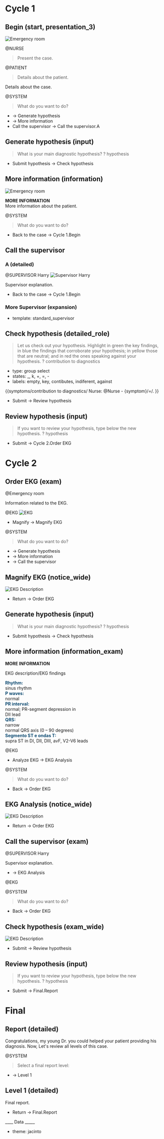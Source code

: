 Cycle 1
=======

Begin (start, presentation_3)
-------------------
  ![Emergency room](theme/background-emergency-room-1.png)

@NURSE
> Present the case.

@PATIENT
> Details about the patient.

Details about the case.

@SYSTEM
> What do you want to do?

* -> Generate hypothesis
* -> More information
* Call the supervisor -> Call the supervisor.A

Generate hypothesis (input)
---------------------------

> What is your main diagnostic hypothesis?
? hypothesis

* Submit hypothesis -> Check hypothesis

More information (information)
------------------------------
  ![Emergency room](theme/background-emergency-room-2.png)

<b>MORE INFORMATION</b> <br> More information about the patient.

@SYSTEM
> What do you want to do?

* Back to the case -> Cycle 1.Begin

Call the supervisor
-------------------

### A (detailed)
  @SUPERVISOR Harry
    ![Supervisor Harry](theme/supervisor.png)

Supervisor explanation.

* Back to the case -> Cycle 1.Begin

### More Supervisor (expansion)

* template: standard_supervisor


Check hypothesis (detailed_role)
--------------------------------

> Let us check out your hypothesis. Highlight in green the key findings, in blue the findings that corroborate your hypothesis; in yellow those that are neutral; and in red the ones speaking against your hypothesis.
? contribution to diagnostics
  * type: group select
  * states: _, k, +, =, -
  * labels: empty, key, contibutes, indiferent, against

{{symptoms/contribution to diagnostics/
Nurse: @Nurse - {symptom}/=/.
}}

* Submit -> Review hypothesis 

Review hypothesis (input)
-------------------------

> If you want to review your hypothesis, type below the new hypothesis.
? hypothesis

* Submit -> Cycle 2.Order EKG

Cycle 2
=======

## Order EKG (exam)
@Emergency room

Information related to the EKG.

@EKG
  ![EKG](template/ekg-template.svg)

* Magnify -> Magnify EKG

@SYSTEM
> What do you want to do?

* -> Generate hypothesis
* -> More information
* -> Call the supervisor

## Magnify EKG (notice_wide)

![EKG Description](template/ekg-template.svg)

* Return -> Order EKG

## Generate hypothesis (input)

> What is your main diagnostic hypothesis?
? hypothesis

* Submit hypothesis -> Check hypothesis

## More information (information_exam)

<b>MORE INFORMATION</b>

EKG description/EKG findings

<span style="color:#0d4a71;font-weight:bold">Rhythm:</span><br>
sinus rhythm<br>
<span style="color:#0d4a71;font-weight:bold">P waves:</span><br>
normal<br>
<span style="color:#0d4a71;font-weight:bold">PR interval:</span><br>
normal; PR-segment depression in<br>
DII lead<br>
<span style="color:#0d4a71;font-weight:bold">QRS:</span><br>
narrow<br>
normal QRS axis (0 – 90 degrees)<br>
<span style="color:#0d4a71;font-weight:bold">Segmento ST e ondas T:</span><br>
supra ST in DI, DII, DIII, avF, V2-V6 leads

@EKG

* Analyze EKG -> EKG Analysis

@SYSTEM
> What do you want to do?

* Back -> Order EKG

## EKG Analysis (notice_wide)

![EKG Description](template/ekg-template.svg)

* Return -> Order EKG

## Call the supervisor (exam)
  @SUPERVISOR Harry

Supervisor explanation.

* -> EKG Analysis

@EKG

@SYSTEM
> What do you want to do?

* Back -> Order EKG

## Check hypothesis (exam_wide)

![EKG Description](template/ekg-template.svg)

* Submit -> Review hypothesis

## Review hypothesis (input)

> If you want to review your hypothesis, type below the new hypothesis.
? hypothesis

* Submit -> Final.Report

Final
=====

Report (detailed)
-----------------

Congratulations, my young Dr. you could helped your patient providing his diagnosis. Now, Let's review all levels of this case.

@SYSTEM
> Select a final report level:

* -> Level 1

Level 1 (detailed)
------------------

Final report.

* Return -> Final.Report  

____ Data _____
* theme: jacinto